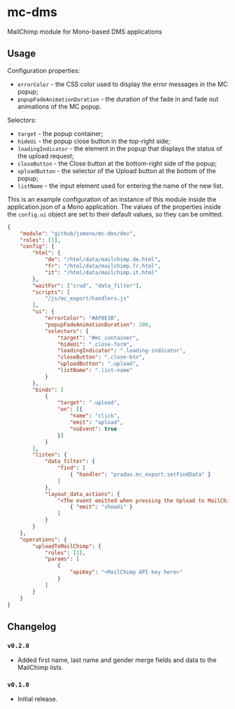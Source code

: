 # mc-dms
MailChimp module for Mono-based DMS applications

## Usage

Configuration properties:

- `errorColor` - the CSS color used to display the error messages in the MC
  popup;
- `popupFadeAnimationDuration` - the duration of the fade in and fade out
  animations of the MC popup.

Selectors:

- `target` - the popup container;
- `hideUi` - the popup close button in the top-right side;
- `loadingIndicator` - the element in the popup that displays the status of the
  upload request;
- `closeButton` - the Close button at the bottom-right side of the popup;
- `uploadButton` - the selector of the Upload button at the bottom of the popup;
- `listName` - the input element used for entering the name of the new list.

This is an example configuration of an instance of this module inside the
application.json of a Mono application. The values of the properties inside the
`config.ui` object are set to their default values, so they can be omitted.

```json
{
    "module": "github/jxmono/mc-dms/dev",
    "roles": [1],
    "config": {
        "html": {
            "de": "/html/data/mailchimp.de.html",
            "fr": "/html/data/mailchimp.fr.html",
            "it": "/html/data/mailchimp.it.html"
        },
        "waitFor": ["crud", "data_filter"],
        "scripts": [
            "/js/mc_export/handlers.js"
        ],
        "ui": {
            "errorColor": "#AF0E1B",
            "popupFadeAnimationDuration": 100,
            "selectors": {
                "target": "#mc_container",
                "hideUi": ".close-form",
                "loadingIndicator": ".loading-indicator",
                "closeButton": ".close-btn",
                "uploadButton": ".upload",
                "listName": ".list-name"
            }
        },
        "binds": [
            {
                "target": ".upload",
                "on": [{
                    "name": "click",
                    "emit": "upload",
                    "noEvent": true
                }]
            }
        ],
        "listen": {
            "data_filter": {
                "find": [
                    { "handler": "pradas.mc_export.setFindData" }
                ]
            },
            "layout_data_actions": {
                "<The event emitted when pressing the Upload to MailChimp button>": [
                    { "emit": "showUi" }
                ]
            }
        }
    },
    "operations": {
        "uploadToMailChimp": {
            "roles": [1],
            "params": [
                {
                    "apiKey": "<MailChimp API key here>"
                }
            ]
        }
    }
}
```

## Changelog

### `v0.2.0`
 - Added first name, last name and gender merge fields and data to the MailChimp lists.

### `v0.1.0`
 - Initial release.
